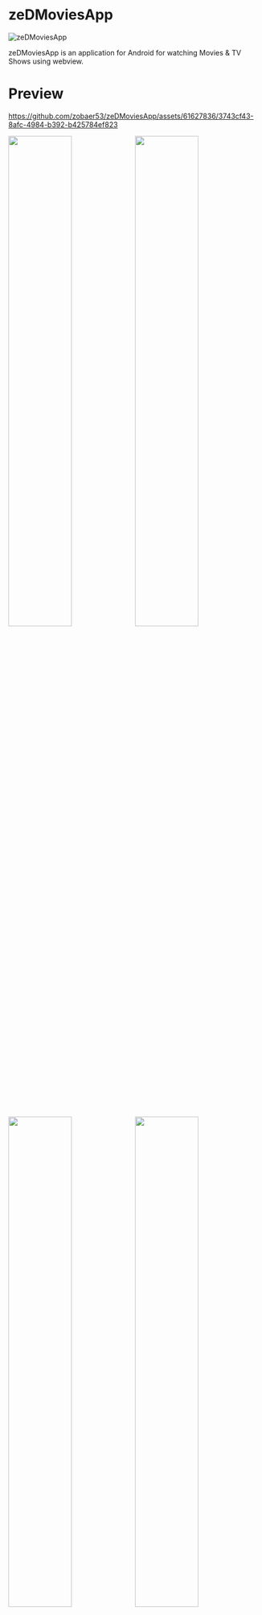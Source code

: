# zeDMoviesApp

![zeDMoviesApp](https://github.com/zobaer53/zeDMoviesApp/blob/master/zed_movies.png)


zeDMoviesApp is an application for Android for watching Movies & TV Shows using webview.

# Preview

https://github.com/zobaer53/zeDMoviesApp/assets/61627836/3743cf43-8afc-4984-b392-b425784ef823



<img src="https://github.com/zobaer53/zeDMoviesApp/blob/master/screenshot-1-home.png" width="50%"><img src="https://github.com/zobaer53/zeDMoviesApp/blob/master/screenshot-2-home.png" width="50%">
<img src="https://github.com/zobaer53/zeDMoviesApp/blob/master/screenshot-4-details.png" width="50%"><img src="https://github.com/zobaer53/zeDMoviesApp/blob/master/screenshot-7-wishlist.png" width="50%">

# Architecture

The **zeDMoviesApp** app follows the
[official architecture guidance](https://developer.android.com/topic/architecture)

![Architecture diagram](https://github.com/zobaer53/zeDMoviesApp/blob/master/architecture-1-overall.png)

# API Keys
zeDMoviesApp uses [The Movie DB](https://www.themoviedb.org/) API in order to fetch all the Movies and TV Shows Data.
<br>
To run this application on your machine you have to issue an API KEY from The Movie DB and place it in package com.zobaer53.zedmovies.di
<br>
```
const val zedMovies_API_KEY = "yourApiKey"
```

# Credits

- Design on [Figma](https://www.figma.com/community/file/1088719884686291024).
